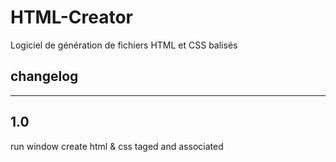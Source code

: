 # HTML-Creator
Logiciel de génération de fichiers HTML et CSS balisés

changelog
--------------------------------
--------------------------------

1.0
------
run window
create html & css taged and associated
